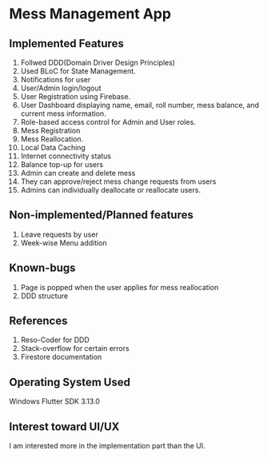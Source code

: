 # Mess Management App

## Implemented Features
1. Follwed DDD(Domain Driver Design Principles)
2. Used BLoC for State Management.
3. Notifications for user
4. User/Admin login/logout
5. User Registration using Firebase.
6. User Dashboard displaying name, email, roll number, mess balance, and current mess information.
7. Role-based access control for Admin and User roles.
8. Mess Registration
9. Mess Reallocation.
10. Local Data Caching
11. Internet connectivity status
12. Balance top-up for users
13. Admin can create and delete mess
14. They can approve/reject mess change requests from users
15. Admins can individually deallocate or reallocate users. 


## Non-implemented/Planned features
1. Leave requests by user
2. Week-wise Menu addition

## Known-bugs
1. Page is popped when the user applies for mess reallocation
2. DDD structure 

## References
1. Reso-Coder for DDD
2. Stack-overflow for certain errors
3. Firestore documentation

## Operating System Used
Windows
Flutter SDK 3.13.0

## Interest toward UI/UX
I am interested more in the implementation part than the UI.

